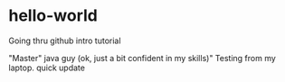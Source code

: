 # hello-world
Going thru github intro tutorial

"Master" java guy (ok, just a bit confident in my skills)"
Testing from my laptop.  quick update
